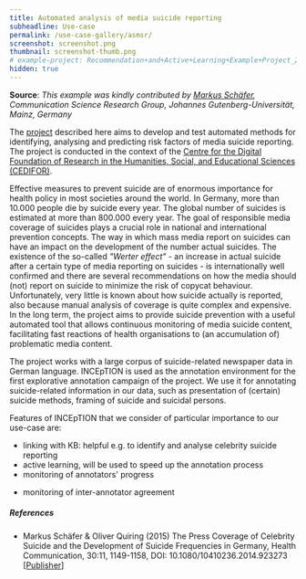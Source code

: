 ```yaml
---
title: Automated analysis of media suicide reporting
subheadline: Use-case
permalink: /use-case-gallery/asmsr/
screenshot: screenshot.png
thumbnail: screenshot-thumb.png
# example-project: Recommendation+and+Active+Learning+Example+Project_2018-07-05_1103.zip
hidden: true
---
```


**Source**: <i>This example was kindly contributed by <a href="https://www.kowi.ifp.uni-mainz.de/team/markus-schaefer-m-a/">Markus Schäfer</a>,
Communication Science Research Group, Johannes Gutenberg-Universität, Mainz, Germany</i>

The [project][1] described here aims to develop and test automated methods for identifying, 
analysing and predicting risk factors of media suicide reporting. The project is conducted in
the context of the [Centre for the Digital Foundation of Research in the Humanities, Social, and 
Educational Sciences (CEDIFOR)][2].

Effective measures to prevent suicide are of enormous importance for health policy in most societies 
around the world. In Germany, more than 10.000 people die by suicide every year. The global number 
of suicides is estimated at more than 800.000 every year. The goal of responsible media coverage of
suicides plays a crucial role in national and international prevention concepts. The way in which 
mass media report on suicides can have an impact on the development of the number actual suicides. 
The existence of the so-called *"Werter effect"* - an increase in actual suicide after a certain type
of media reporting on suicides - is internationally well confirmed and there are several 
recommendations on how the media should (not) report on suicide to minimize the risk of copycat 
behaviour. Unfortunately, very little is known about how suicide actually is reported, also because 
manual analysis of coverage is quite complex and expensive. In the long term, the project aims to 
provide suicide prevention with a useful automated tool that allows continuous monitoring of media 
suicide content, facilitating fast reactions of health organisations to (an accumulation of) 
problematic media content.  

The project works with a large corpus of suicide-related newspaper data in German language. 
INCEpTION is used as the annotation environment for the first explorative annotation campaign of the
project. We use it for annotating suicide-related information in our data, such as presentation of
(certain) suicide methods, framing of suicide and suicidal persons.

Features of INCEpTION that we consider of particular importance to our use-case are:

* linking with KB: helpful e.g. to identify and analyse celebrity suicide reporting 
* active learning, will be used to speed up the annotation process
* monitoring of annotators' progress
+ monitoring of inter-annotator agreement

##### References

* Markus Schäfer & Oliver Quiring (2015) The Press Coverage of Celebrity Suicide and the Development 
  of Suicide Frequencies in Germany, Health Communication, 30:11, 1149-1158, 
  DOI: 10.1080/10410236.2014.923273
  [[Publisher](https://www.tandfonline.com/doi/abs/10.1080/10410236.2014.923273)]
  
[1]: https://www.cedifor.de/automatisierte-analyse-der-medialen-suizidberichterstattung/
[2]: https://www.cedifor.de/en/home/
